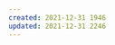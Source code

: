 ```yaml
---
created: 2021-12-31 1946
updated: 2021-12-31 2246
---
```

<dl>
	<dt></dt>
	<dd></dd>
	<dd></dd>
</dl>